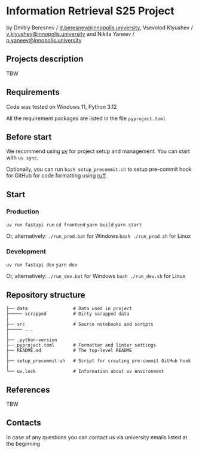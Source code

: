 # Information Retrieval S25 Project

by Dmitry Beresnev / <d.beresnev@innopolis.university>, Vsevolod Klyushev / <v.klyushev@innopolis.university> and Nikita Yaneev / <n.yaneev@innopolis.university>

## Projects description

TBW

## Requirements

Code was tested on Windows 11, Python 3.12

All the requirement packages are listed in the file `pyproject.toml`

## Before start

We recommend using [uv](https://docs.astral.sh/uv/) for project setup and management.
You can start with `uv sync`.

Optionally, you can run `bash setup_precommit.sh` to setup pre-commit hook for GitHub for code formatting using [ruff](https://docs.astral.sh/ruff/).

## Start

### Production

`uv run fastapi run`
`cd frontend`
`yarn build`
`yarn start`

Or, alternatively:
`./run_prod.bat` for Windows
`bash ./run_prod.sh` for Linux

### Development

`uv run fastapi dev`
`yarn dev`

Or, alternatively:
`./run_dev.bat` for Windows
`bash ./run_dev.sh` for Linux

## Repository structure

```text
├── data                 # Data used in project
├───── scrapped          # Dirty scrapped data
|
├── src                  # Source notebooks and scripts
├───── ...
|
├── .python-version
├── pyproject.toml       # Formatter and linter settings
├── README.md            # The top-level README
|
├── setup_precommit.sh   # Script for creating pre-commit GitHub hook
|
└── uv.lock              # Information about uv environment
```

## References

TBW

## Contacts

In case of any questions you can contact us via university emails listed at the beginning
